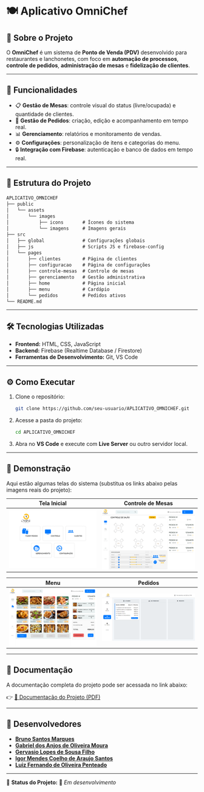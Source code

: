 # 🍽️ Aplicativo OmniChef

## 📌 Sobre o Projeto
O **OmniChef** é um sistema de **Ponto de Venda (PDV)** desenvolvido para restaurantes e lanchonetes, com foco em **automação de processos**, **controle de pedidos**, **administração de mesas** e **fidelização de clientes**.  

---

## 🚀 Funcionalidades
- 📋 **Gestão de Mesas**: controle visual do status (livre/ocupada) e quantidade de clientes.  
- 🍔 **Gestão de Pedidos**: criação, edição e acompanhamento em tempo real.  
- 📊 **Gerenciamento**: relatórios e monitoramento de vendas.  
- ⚙️ **Configurações**: personalização de itens e categorias do menu.  
- 🔒 **Integração com Firebase**: autenticação e banco de dados em tempo real.  

---

## 📂 Estrutura do Projeto
```
APLICATIVO_OMNICHEF
├── public
│   └── assets
│       └── images
│           ├── icons       # Ícones do sistema
│           └── imagens     # Imagens gerais
├── src
│   ├── global              # Configurações globais
│   ├── js                  # Scripts JS e firebase-config
│   └── pages
│       ├── clientes        # Página de clientes
│       ├── configuracao    # Página de configurações
│       ├── controle-mesas  # Controle de mesas
│       ├── gerenciamento   # Gestão administrativa
│       ├── home            # Página inicial
│       ├── menu            # Cardápio
│       └── pedidos         # Pedidos ativos
└── README.md
```

---

## 🛠️ Tecnologias Utilizadas
- **Frontend:** HTML, CSS, JavaScript  
- **Backend:** Firebase (Realtime Database / Firestore)  
- **Ferramentas de Desenvolvimento:** Git, VS Code  

---

## ⚙️ Como Executar
1. Clone o repositório:
   ```bash
   git clone https://github.com/seu-usuario/APLICATIVO_OMNICHEF.git
   ```
2. Acesse a pasta do projeto:
   ```bash
   cd APLICATIVO_OMNICHEF
   ```
3. Abra no **VS Code** e execute com **Live Server** ou outro servidor local.  

---

## 📸 Demonstração
Aqui estão algumas telas do sistema (substitua os links abaixo pelas imagens reais do projeto):  

| Tela Inicial | Controle de Mesas |
|--------------|-------------------|
| ![Tela Inicial](public\assets\readme\images\Home.png) | ![Controle de Mesas](public/assets/readme/images/Controle%20Mesas-1.png) |

| Menu | Pedidos |
|------|---------|
| ![Menu](public/assets/readme/images/Cardapio.png) | ![Pedidos](public/assets/readme/images/Pedidos.png) |

---

## 📑 Documentação
A documentação completa do projeto pode ser acessada no link abaixo:  

👉 [📄 Documentação do Projeto (PDF)](public/assets/readme/docs)  



---

## 👥 Desenvolvedores
- [**Bruno Santos Marques**](https://github.com/Bruno-SMarques)  
- [**Gabriel dos Anjos de Oliveira Moura**](https://github.com/Gabr1el-Anjos)  
- [**Gervasio Lopes de Sousa Filho**](https://github.com/GervasioLopes)  
- [**Igor Mendes Coelho de Araujo Santos**](https://github.com/ak4maru)  
- [**Luiz Fernando de Oliveira Penteado**](https://github.com/LuizFPenteado)  

---


📌 **Status do Projeto:** 🚧 *Em desenvolvimento*  
